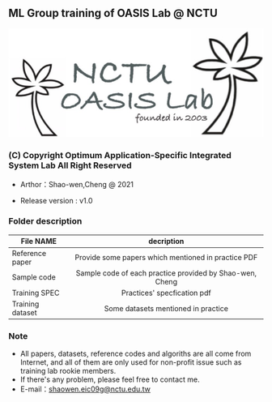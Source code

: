 ## ML Group training of OASIS Lab @ NCTU
![image](https://github.com/Shoawen0213/OASIS_ML-Group-Training/blob/main/OASIS_v2.jpg)
### (C) Copyright Optimum Application-Specific Integrated System Lab All Right Reserved

- Arthor：Shao-wen,Cheng @ 2021

- Release version : v1.0

### Folder description

| File NAME                                 | decription                  |
| ------------------------------------------|:---------------------------:|
| Reference paper                           | Provide some papers which mentioned in practice PDF   |
| Sample code                               | Sample code of each practice provided by Shao-wen, Cheng            |
| Training SPEC                             | Practices' specfication pdf            |
| Training dataset                          | Some datasets mentioned in practice            |


### Note
- All papers, datasets, reference codes and algoriths are all come from Internet, and all of them are only used for non-profit issue such as training lab rookie members.
- If there's any problem, please feel free to contact me.
- E-mail：shaowen.eic09g@nctu.edu.tw
